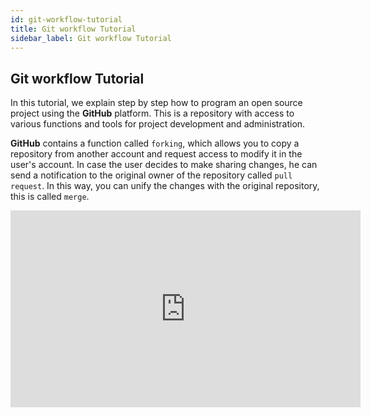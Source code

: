 ```yaml
---
id: git-workflow-tutorial 
title: Git workflow Tutorial
sidebar_label: Git workflow Tutorial
---
```


## Git workflow Tutorial


In this tutorial, we explain step by step how to program an open source project using the **GitHub** platform. This is a repository with access to various functions and tools for project development and administration.

**GitHub** contains a function called `forking`, which allows you to copy a repository from another account and request access to modify it in the user's account. In case the user decides to make sharing changes, he can send a notification to the original owner of the repository called `pull request`. In this way, you can unify the changes with the original repository, this is called `merge`.

 <iframe width="560" height="315" src="https://www.youtube.com/watch?v=K33cFzHWBt0" frameborder="0" allowfullscreen="true"></iframe>
